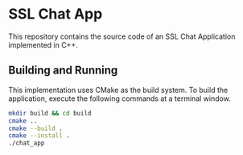 # SSL Chat App

This repository contains the source code of an SSL Chat Application implemented in C++.

## Building and Running

This implementation uses CMake as the build system. To build the application, execute the following commands at a terminal window.

```bash
mkdir build && cd build
cmake ..
cmake --build .
cmake --install .
./chat_app
```
